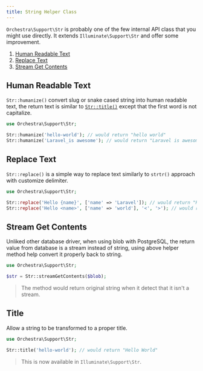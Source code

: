 ```yaml
---
title: String Helper Class
---
```


`Orchestra\Support\Str` is probably one of the few internal API class that you might use directly. It extends `Illuminate\Support\Str` and offer some improvement.

1. [Human Readable Text](#str-humanize)
2. [Replace Text](#str-replace)
3. [Stream Get Contents](#stream-get-contents)

<a name="str-humanize"></a>
## Human Readable Text

`Str::humanize()` convert slug or snake cased string into human readable text, the return text is similar to [`Str::title()`](#str-title) except that the first word is not capitalize.

```php
use Orchestra\Support\Str;

Str::humanize('hello-world'); // would return "hello world"
Str::humanize('Laravel_is awesome'); // would return "Laravel is awesome"
```

<a name="str-replace"></a>
## Replace Text

`Str::replace()` is a simple way to replace text similarly to `strtr()` approach with customize delimiter.

```php
use Orchestra\Support\Str;

Str::replace('Hello {name}', ['name' => 'Laravel']); // would return "Hello Laravel"
Str::replace('Hello <name>', ['name' => 'world'], '<', '>'); // would return "Hello world"
```

<a name="stream-get-contents"></a>
## Stream Get Contents

Unliked other database driver, when using blob with PostgreSQL, the return value from database is a stream instead of string, using above helper method help convert it properly back to string.

```php
use Orchestra\Support\Str;

$str = Str::streamGetContents($blob);
```

> The method would return original string when it detect that it isn't a stream.

<a name="str-title"></a>
## Title

Allow a string to be transformed to a proper title.

```php
use Orchestra\Support\Str;

Str::title('hello-world'); // would return "Hello World"
```

> This is now available in `Illuminate\Support\Str`.

